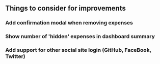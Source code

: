 ## Things to consider for improvements
### Add confirmation modal when removing expenses
### Show number of 'hidden' expenses in dashboard summary
### Add support for other social site login (GitHub, FaceBook, Twitter)